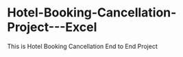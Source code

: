 # Hotel-Booking-Cancellation-Project---Excel

This is Hotel Booking Cancellation End to End Project

